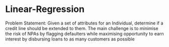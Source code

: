 # Linear-Regression
Problem Statement: Given a set of attributes for an Individual, determine if a credit line should be extended to them. The main challenge is to minimise the risk of NPAs by flagging defaulters while maximising opportunity to earn interest by disbursing loans to as many customers as possible
